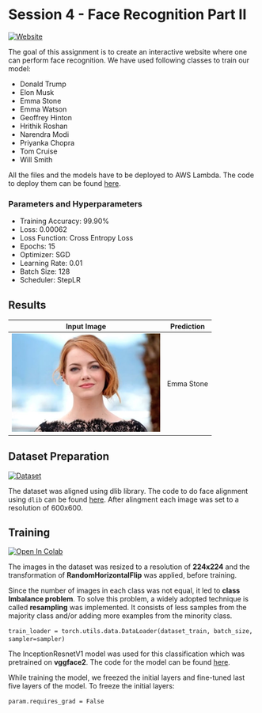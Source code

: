 # Session 4 - Face Recognition Part II

[![Website](https://img.shields.io/badge/Website-green.svg)](http://orionai.s3-website.ap-south-1.amazonaws.com/recognize)

The goal of this assignment is to create an interactive website where one can perform face recognition. We have used following classes to train our model:

- Donald Trump
- Elon Musk
- Emma Stone
- Emma Watson
- Geoffrey Hinton
- Hrithik Roshan
- Narendra Modi
- Priyanka Chopra
- Tom Cruise
- Will Smith

All the files and the models have to be deployed to AWS Lambda. The code to deploy them can be found [here](deployment/).

### Parameters and Hyperparameters

- Training Accuracy: 99.90%
- Loss: 0.00062
- Loss Function: Cross Entropy Loss
- Epochs: 15
- Optimizer: SGD
- Learning Rate: 0.01
- Batch Size: 128
- Scheduler: StepLR

## Results

|                               Input Image                                | Prediction |
| :----------------------------------------------------------------------: | :--------: |
| <img src="./images/emma_stone.jpg" width="300px" alt="centered image" /> | Emma Stone |

## Dataset Preparation

[![Dataset](https://img.shields.io/badge/Dataset-blue.svg)](https://colab.research.google.com/drive/1H7unbfc8gC9gFkpKczOlqnsUmCF60tGG?usp=sharing)

The dataset was aligned using dlib library. The code to do face alignment using `dlib` can be found [here](../03%20-%20Face%20Recognition%20Part%201/face_alignment.py).
After alingment each image was set to a resolution of 600x600.

## Training

[![Open In Colab](https://colab.research.google.com/assets/colab-badge.svg)](https://colab.research.google.com/drive/1HBeQakPLH5SDOu02t0j4w6VCB0UoHO42?usp=sharing)

The images in the dataset was resized to a resolution of **224x224** and the transformation of **RandomHorizontalFlip** was applied, before training.

Since the number of images in each class was not equal, it led to **class Imbalance problem**. To solve this problem, a widely adopted technique is called **resampling** was implemented. It consists of less samples from the majority class and/or adding more examples from the minority class.

```
train_loader = torch.utils.data.DataLoader(dataset_train, batch_size, sampler=sampler)
```

The InceptionResnetV1 model was used for this classification which was pretrained on **vggface2**. The code for the model can be found [here](https://github.com/timesler/facenet-pytorch/blob/master/models/inception_resnet_v1.py).

While training the model, we freezed the initial layers and fine-tuned last five layers of the model. To freeze the initial layers:

```
param.requires_grad = False
```
